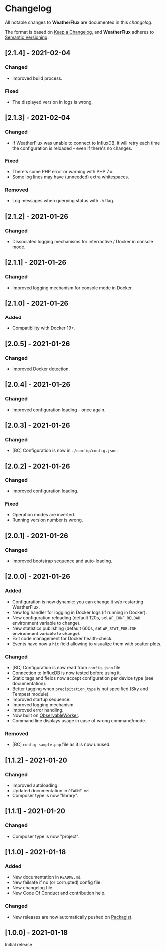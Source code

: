 # Changelog
All notable changes to **WeatherFlux** are documented in this *changelog*.

The format is based on [Keep a Changelog](https://keepachangelog.com/en/1.0.0/), and **WeatherFlux** adheres to [Semantic Versioning](https://semver.org/spec/v2.0.0.html).

## [2.1.4] - 2021-02-04

### Changed
- Improved build process.

### Fixed
- The displayed version in logs is wrong.

## [2.1.3] - 2021-02-04

### Changed
- If WeatherFlux was unable to connect to InfluxDB, it will retry each time the configuration is reloaded - even if there's no changes.

### Fixed
- There's some PHP error or warning with PHP 7.x.
- Some log lines may have (unneeded) extra whitespaces.

### Removed
- Log messages when querying status with `-h` flag.

## [2.1.2] - 2021-01-26

### Changed
- Dissociated logging mechanisms for interractive / Docker in console mode.

## [2.1.1] - 2021-01-26

### Changed
- Improved logging mechanism for console mode in Docker.

## [2.1.0] - 2021-01-26

### Added
- Compatibility with Docker 19+.

## [2.0.5] - 2021-01-26

### Changed
- Improved Docker detection.

## [2.0.4] - 2021-01-26

### Changed
- Improved configuration loading - once again.

## [2.0.3] - 2021-01-26

### Changed
- [BC] Configuration is now in `./config/config.json`.

## [2.0.2] - 2021-01-26

### Changed
- Improved configuration loading.

### Fixed
- Operation modes are inverted.
- Running version number is wrong.

## [2.0.1] - 2021-01-26

### Changed
- Improved bootstrap sequence and auto-loading.

## [2.0.0] - 2021-01-26

### Added
- Configuration is now dynamic: you can change it w/o restarting WeatherFlux.
- New log handler for logging in Docker logs (if running in Docker).
- New configuration reloading (default 120s, set `WF_CONF_RELOAD` environment variable to change).
- New statistics publishing (default 600s, set `WF_STAT_PUBLISH` environment variable to change).
- Exit code management for Docker health-check.
- Events have now a `hit` field allowing to visualize them with scatter plots.

### Changed
- [BC] Configuration is now read from `config.json` file.
- Connection to InfluxDB is now tested before using it.
- Static tags and fields now accept configuration per device type (see documentation).
- Better tagging when `precipitation_type` is not specified (Sky and Tempest module).
- Improved startup sequence.
- Improved logging mechanism.
- Improved error handling.
- Now built on [ObservableWorker](https://github.com/Pierre-Lannoy/ObservableWorker).
- Command line displays usage in case of wrong command/mode.

### Removed
- [BC] `config-sample.php` file as it is now unused.

## [1.1.2] - 2021-01-20

### Changed
- Improved autoloading.
- Updated documentation in `README.md`.
- Composer type is now "library".

## [1.1.1] - 2021-01-20

### Changed
- Composer type is now "project".

## [1.1.0] - 2021-01-18

### Added
- New documentation in `README.md`.
- New failsafe if no (or corrupted) config file.
- New changelog file.
- New Code Of Conduct and contribution help.

### Changed
- New releases are now automatically pushed on [Packagist](https://packagist.org/packages/weatherflux/weatherflux).

## [1.0.0] - 2021-01-18

Initial release
